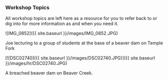 ### Workshop Topics

All workshop topics are  left here as a resource for you to refer back to or dig into for more information as and when you need it.

![IMG_0852]({{ site.baseurl }}/images/IMG_0852.JPG)

Joe lecturing to a group of students at the base of a beaver dam on Temple Fork 


[![DSC02740]({{ site.baseurl }}/images/DSC02740.JPG)]({{ site.baseurl }}/images/hr/DSC02740.JPG)


A breached beaver dam on Beaver Creek.